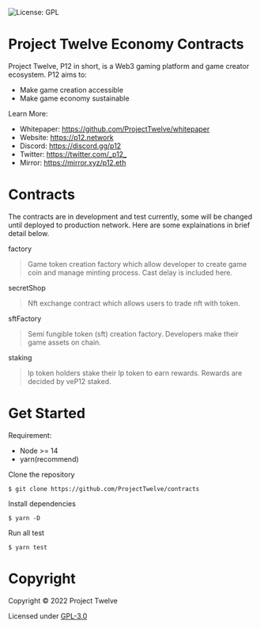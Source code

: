 ![License: GPL](https://img.shields.io/badge/license-GPLv3-blue)

# Project Twelve Economy Contracts

Project Twelve, P12 in short, is a Web3 gaming platform and game creator ecosystem. P12 aims to:

- Make game creation accessible
- Make game economy sustainable

Learn More:

- Whitepaper: <https://github.com/ProjectTwelve/whitepaper>
- Website: <https://p12.network>
- Discord: <https://discord.gg/p12>
- Twitter: <https://twitter.com/_p12_>
- Mirror: <https://mirror.xyz/p12.eth>

# Contracts

The contracts are in development and test currently, some will be changed until deployed to production network. Here are some explainations in brief detail below.

factory

> Game token creation factory which allow developer to create game coin and manage minting process. Cast delay is included here.

secretShop

> Nft exchange contract which allows users to trade nft with token.

sftFactory

> Semi fungible token (sft) creation factory. Developers make their game assets on chain.

staking

> lp token holders stake their lp token to earn rewards. Rewards are decided by veP12 staked.

# Get Started

Requirement:

- Node >= 14
- yarn(recommend)

Clone the repository

```shell
$ git clone https://github.com/ProjectTwelve/contracts
```

Install dependencies

```shell
$ yarn -D
```

Run all test

```shell
$ yarn test
```

# Copyright

Copyright © 2022 Project Twelve

Licensed under [GPL-3.0](LICENSE)
